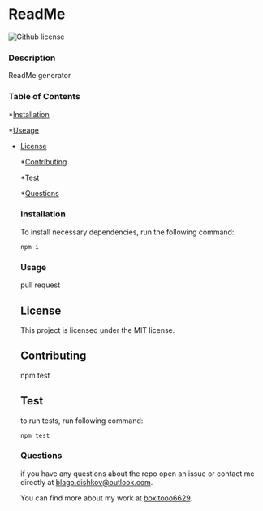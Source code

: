 # ReadMe 
  ![Github license](http://img.shields.io/badge/license-MIT-blue.svg)

  ### Description

  ReadMe generator

  ### Table of Contents

  *[Installation](#installation)

  *[Useage](#usage)

  
* [License](#license)


  *[Contributing](#contributing)

  *[Test](#test)

  *[Questions](#questions)

  ### Installation

  To install necessary dependencies, run the following command:

  ```
  npm i
  ```

  ### Usage
  pull request

  ## License
   
  This project is licensed under the MIT license. 

  ## Contributing

  npm test

  ## Test

  to run tests, run following command:

  ```
  npm test
  ```

  ### Questions
  if you have any questions about the repo open an issue or contact me directly at blago.dishkov@outlook.com.

  You can find more about my work at [boxitooo6629](http://github.com/boxitooo6629).


